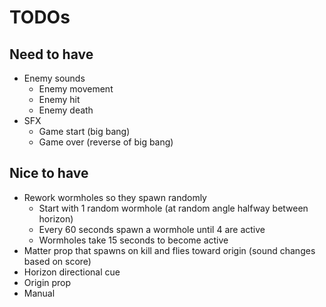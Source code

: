 # TODOs

## Need to have
- Enemy sounds
  - Enemy movement
  - Enemy hit
  - Enemy death
- SFX
  - Game start (big bang)
  - Game over (reverse of big bang)

## Nice to have
- Rework wormholes so they spawn randomly
  - Start with 1 random wormhole (at random angle halfway between horizon)
  - Every 60 seconds spawn a wormhole until 4 are active
  - Wormholes take 15 seconds to become active
- Matter prop that spawns on kill and flies toward origin (sound changes based on score)
- Horizon directional cue
- Origin prop
- Manual
